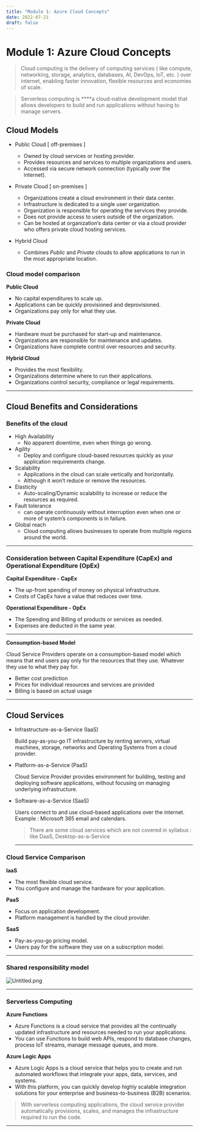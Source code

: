 ```yaml
---
title: "Module 1: Azure Cloud Concepts"
date: 2022-07-21
draft: false
---
```


# Module 1: Azure Cloud Concepts

> Cloud computing is the delivery of computing services ( like compute, networking, storage, analytics, databases, AI, DevOps, IoT, etc. ) over internet, enabling faster innovation, flexible resources and economies of scale.
>

> Serverless computing is ****a cloud-native development model that allows developers to build and run applications without having to manage servers.
>

## Cloud Models

- Public Cloud [ off-premises ]
    - Owned by cloud services or hosting provider.
    - Provides resources and services to multiple organizations and users.
    - Accessed via secure network connection (typically over the internet).

- Private Cloud [ on-premises ]
    - Organizations create a cloud environment in their data center.
    - Infrastructure is dedicated to a single user organization.
    - Organization is responsible for operating the services they provide.
    - Does not provide access to users outside of the organization.
    - Can be hosted at organization’s data center or via a cloud provider who offers private cloud hosting services.

- Hybrid Cloud
    - Combines *Public* and *Private* clouds to allow applications to run in the most appropriate location.

### **Cloud model comparison**

**Public Cloud**

- No capital expenditures to scale up.
- Applications can be quickly provisioned and deprovisioned.
- Organizations pay only for what they use.

**Private Cloud**

- Hardware must be purchased for start-up and maintenance.
- Organizations are responsible for maintenance and updates.
- Organizations have complete control over resources and security.

**Hybrid Cloud**

- Provides the most flexibility.
- Organizations determine where to run their applications.
- Organizations control security, compliance or legal requirements.

---

## Cloud Benefits and Considerations

### **Benefits of the cloud**

- High Availability
    - No apparent downtime, even when things go wrong.
- Agility
    - Deploy and configure cloud-based resources quickly as your application requirements change.
- Scalability
    - Applications in the cloud can scale vertically and horizontally.
    - Although it won’t reduce or remove the resources.
- Elasticity
    - Auto-scaling/Dynamic scalability to increase or reduce the resources as required.
- Fault tolerance
    - can operate continuously without interruption even when one or more of system’s components is in failure.
- Global reach
    - Cloud computing allows businesses to operate from multiple regions around the world.

---

### Consideration between Capital Expenditure (CapEx) and Operational Expenditure (OpEx)

**Capital Expenditure - CapEx**

- The up-front spending of money on physical infrastructure.
- Costs of CapEx have a value that reduces over time.

**Operational Expenditure - OpEx**

- The Spending and Billing of products or services as needed.
- Expenses are deducted in the same year.

---

**Consumption-based Model**

Cloud Service Providers operate on a consumption-based model which means that end users pay only for the resources that they use. Whatever they use to what they pay for.

- Better cost prediction
- Prices for individual resources and services are provided
- Billing is based on actual usage

---

## Cloud Services

- Infrastructure-as-a-Service (IaaS)

    Build pay-as-you-go IT infrastructure by renting servers, virtual machines, storage, networks and Operating Systems from a cloud provider.

- Platform-as-a-Service (PaaS)

    Cloud Service Provider provides environment for building, testing and deploying software applications, without focusing on managing underlying infrastructure.

- Software-as-a-Service (SaaS)

    Users connect to and use cloud-based applications over the internet. Example : Microsoft 365 email and calendars.

    > There are some cloud services which are not covered in syllabus : like DaaS, Desktop-as-a-Service
    >

    ---


### Cloud Service Comparison

**IaaS**

- The most flexible cloud service.
- You configure and manage the hardware for your application.

**PaaS**

- Focus on application development.
- Platform management is handled by the cloud provider.

**SaaS**

- Pay-as-you-go pricing model.
- Users pay for the software they use on a subscription model.

---

### Shared responsibility model

![Untitled.png](Module%201%20Azure%20Cloud%20Concepts%2084a35d6c6f8a4221af73b48db6b862c5/Untitled.png)

---

### Serverless Computing

**Azure Functions**

- Azure Functions is a cloud service that provides all the continually updated infrastructure and resources needed to run your applications.
- You can use Functions to build web APIs, respond to database changes, process IoT streams, manage message queues, and more.

**Azure Logic Apps**

- Azure Logic Apps is a cloud service that helps you to create and run automated workflows that integrate your apps, data, services, and systems.
- With this platform, you can quickly develop highly scalable integration solutions for your enterprise and business-to-business (B2B) scenarios.

> With serverless computing applications, the cloud service provider automatically provisions, scales, and manages the infrastructure required to run the code.
>

---
